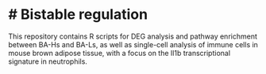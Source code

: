 # # Bistable regulation 
This repository contains R scripts for DEG analysis and pathway enrichment between BA-Hs and BA-Ls, as well as single-cell analysis of immune cells in mouse brown adipose tissue, with a focus on the Il1b transcriptional signature in neutrophils.

